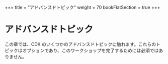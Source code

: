 +++
title = "アドバンスドトピック"
weight = 70
bookFlatSection = true
+++

# アドバンスドトピック

この章では、CDK のいくつかのアドバンスドトピックに触れます。これらのトピックはオプションであり、このワークショップを完了するためには必須ではありません。

